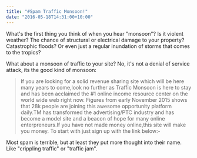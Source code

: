 ```yaml
---
title: "#Spam Traffic Monsoon!"
date: "2016-05-18T14:31:00+10:00"
---
```

What's the first thing you think of when you hear "monsoon"? Is it violent weather? The chance of structural or electrical damage to your property? Catastrophic floods? Or even just a regular inundation of storms that comes to the tropics?

What about a monsoon of traffic to your site? No, it's not a denial of service attack, its the good kind of monsoon:

> If you are looking for a solid revenue sharing site which will be here many years to come,look no further as Traffic Monsoon is here to stay and has been acclaimed the #1 online income resource center on the world wide web right now. Figures from early November 2015 shows that 28k people are joining this awesome opportunity platform daily.TM has transformed the advertising/PTC industry and has become a model site and a beacon of hope for many online enterpreneurs.If you have not made money online,this site will make you money.
To start with just sign up with the link below:-

Most spam is terrible, but at least they put more thought into their name. Like "crippling traffic" or "traffic jam".

